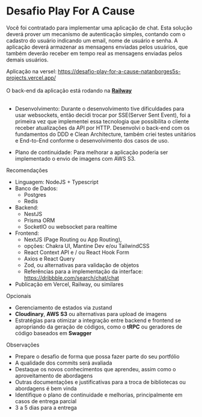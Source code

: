 # Desafio Play For A Cause

Você foi contratado para implementar uma aplicação de chat. Esta solução deverá prover um mecanismo de autenticação simples, contando com o cadastro do usuário indicando um email, nome de usuário e senha. A aplicação deverá armazenar as mensagens enviadas pelos usuários, que também deverão receber em tempo real as mensagens enviadas pelos demais usuários.

Aplicação na versel: https://desafio-play-for-a-cause-natanborges5s-projects.vercel.app/ <br><br>
O back-end da aplicação está rodando na [**Railway**](https://railway.app/) <br><br>

- Desenvolvimento: Durante o desenvolvimento tive dificuldades para usar websockets, então decidi trocar por SSE(Server Sent Event), foi a primeira vez que implementei essa tecnologia que possibilita o cliente receber atualizações da API por HTTP.
Desenvolvi o back-end com os fundamentos do DDD e Clean Architecture, também criei testes unitários e End-to-End conforme o desenvolvimento dos casos de uso.  <br>

- Plano de continuidade: Para melhorar a aplicação poderia ser implementado o envio de imagens com AWS S3.

Recomendações

- Linguagem: NodeJS + Typescript
- Banco de Dados:
    - Postgres
    - Redis
- Backend:
    - NestJS
    - Prisma ORM
    - SocketIO ou websocket para realtime
- Frontend:
    - NextJS (Page Routing ou App Routing),
    - opções: Chakra UI, Mantine Dev e/ou TailwindCSS
    - React Context API e / ou React Hook Form
    - Axios e React Query
    - Zod, ou alternativas para validação de objetos
    - Referências para a implementação da interface: https://dribbble.com/search/chat/chat
- Publicação em Vercel, Railway, ou similares

Opcionais

- Gerenciamento de estados via zustand
- **Cloudinary**, **AWS** **S3** ou alternativas para upload de imagens
- Estratégias para otimizar a integração entre backend e frontend se apropriando da geração de códigos, como o **tRPC** ou geradores de código baseados em **Swagger**

Observações

- Prepare o desafio de forma que possa fazer parte do seu portfólio
- A qualidade dos commits será avaliada
- Destaque os novos conhecimentos que aprendeu, assim como o aproveitamento de abordagens
- Outras documentações e justificativas para a troca de bibliotecas ou abordagens é bem vinda
- Identifique o plano de continuidade e melhorias, principalmente em casos de entrega parcial
- 3 a 5 dias para a entrega
